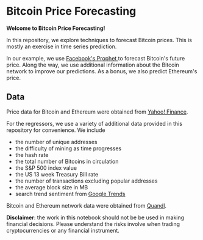 # Bitcoin Price Forecasting

**Welcome to Bitcoin Price Forecasting!**

In this repository, we explore techniques to forecast Bitcoin prices. This is mostly an exercise in time series prediction.

In our example, we use [Facebook's Prophet ](https://facebook.github.io/prophet/) to forecast Bitcoin's future price. Along the way, we use additional information about the Bitcoin network to improve our predictions. As a bonus, we also predict Ethereum's price.

## Data

Price data for Bitcoin and Ethereum were obtained from [Yahoo! Finance](https://finance.yahoo.com/).

For the regressors, we use a variety of additional data provided in this repository for convenience. We include
* the number of unique addresses
* the difficulty of mining as time progresses
* the hash rate
* the total number of Bitcoins in circulation
* the S&P 500 index value
* the US 13 week Treasury Bill rate
* the number of transactions excluding popular addresses
* the average block size in MB
* search trend sentiment from [Google Trends](https://trends.google.com/trends)

Bitcoin and Ethereum network data were obtained from [Quandl](https://www.quandl.com/data/BCHAIN-Blockchain).

**Disclaimer**: the work in this notebook should not be be used in making financial decisions. Please understand the risks involve when trading cryptocurrencies or any financial instrument.
